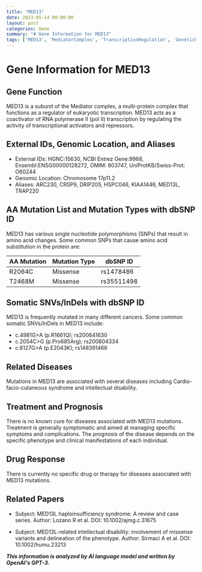 ```yaml
---
title: "MED13"
date: 2023-05-14 00:00:00
layout: post
categories: Gene
summary: "# Gene Information for MED13"
tags: ['MED13', 'MediatorComplex', 'TranscriptionRegulation', 'GeneticMutations', 'IntellectualDisability', 'Cancer', 'SymptomaticTreatment', 'HaploinsufficiencySyndrome']
---
```


# Gene Information for MED13

## Gene Function

MED13 is a subunit of the Mediator complex, a multi-protein complex that functions as a regulator of eukaryotic transcription. MED13 acts as a coactivator of RNA polymerase II (pol II) transcription by regulating the activity of transcriptional activators and repressors.

## External IDs, Genomic Location, and Aliases

- External IDs: HGNC:15630, NCBI Entrez Gene:9968, Ensembl:ENSG00000128272, OMIM: 603747, UniProtKB/Swiss-Prot: O60244
- Genomic Location: Chromosome 17p11.2
- Aliases: ARC230, CRSP9, DRIP205, HSPC046, KIAA1446, MED13L, TRAP220

## AA Mutation List and Mutation Types with dbSNP ID

MED13 has various single nucleotide polymorphisms (SNPs) that result in amino acid changes. Some common SNPs that cause amino acid substitution in the protein are:

| AA Mutation | Mutation Type | dbSNP ID |
|-------------|---------------|----------|
| R2064C      | Missense      | rs1478486 |
| T2468M      | Missense      | rs35511498|

## Somatic SNVs/InDels with dbSNP ID

MED13 is frequently mutated in many different cancers. Some common somatic SNVs/InDels in MED13 include:

- c.4981G>A (p.R1661Q); rs200641630
- c.2054C>G (p.Pro685Arg); rs200804334
- c.6127G>A (p.E2043K); rs148391466

## Related Diseases

Mutations in MED13 are associated with several diseases including Cardio-facio-cutaneous syndrome and intellectual disability.

## Treatment and Prognosis

There is no known cure for diseases associated with MED13 mutations. Treatment is generally symptomatic and aimed at managing specific symptoms and complications. The prognosis of the disease depends on the specific phenotype and clinical manifestations of each individual.

## Drug Response

There is currently no specific drug or therapy for diseases associated with MED13 mutations.

## Related Papers

- Subject: MED13L haploinsufficiency syndrome: A review and case series.
  Author: Lozano R et al.
  DOI: 10.1002/ajmg.c.31675
  
- Subject: MED13L-related intellectual disability: involvement of missense variants and delineation of the phenotype.
  Author: Sirmaci A et al.
  DOI: 10.1002/humu.23213

**_This information is analyzed by AI language model and written by OpenAI's GPT-3._**
